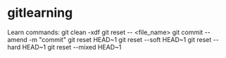 # gitlearning
Learn commands:
git clean -xdf
git reset -- <file_name>
git commit --amend -m "commit"
git reset HEAD~1
git reset --soft HEAD~1
git reset --hard HEAD~1
git reset --mixed HEAD~1

